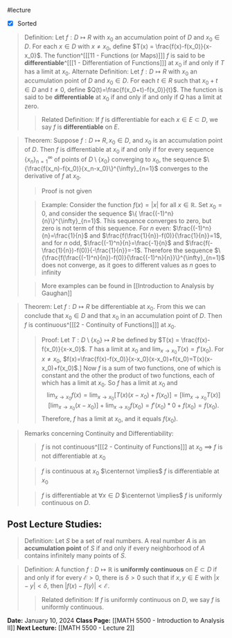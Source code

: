 #lecture 
- [x] Sorted
>Definition: Let $f: D \mapsto R$ with $x_0$ an accumulation point of $D$ and $x_0 \in D$. For each $x \in D$ with $x \neq x_0$, define $T(x)  = \frac{f(x)-f(x_0)}{x-x_0}$. The function^[[[11 - Functions (or Maps)]]] $f$ is said to be **differentiable**^[[[1 - Differentiation of Functions]]] at $x_0$ if and only if $T$ has a limit at $x_0$.
>Alternate Definition: Let $f: D \mapsto R$ with $x_0$ an accumulation point of $D$ and $x_0 \in D$. For each $t \in R$ such that $x_0 + t \in D$ and $t \neq 0$, define $Q(t)=\frac{f(x_0+t)-f(x_0)}{t}$. The function is said to be **differentiable** at $x_0$ if and only if and only if $Q$ has a limit at zero. 
>>Related Definition: If $f$ is differentiable for each $x \in E \subset D$, we say $f$ is **differentiable** on $E$.

>Theorem: Suppose $f: D \mapsto R, x_0 \in D$, and $x_0$ is an accumulation point of $D$. Then $f$ is differentiable at $x_0$ if and only if for every sequence $\{x_n\}^{\infty}_{n=1}$ of points of $D \setminus \{x_0\}$ converging to $x_0$, the sequence $\{\frac{f(x_n)-f(x_0)}{x_n-x_0}\}^{\infty}_{n=1}$ converges to the derivative of $f$ at $x_0$.
>>Proof is not given
>
>>Example: Consider the function $f(x)=|x|$ for all $x \in \mathbb{R}$. Set $x_0=0$, and consider the sequence $\{ \frac{(-1)^n}{n}\}^{\infty}_{n=1}$. This sequence converges to zero, but zero is not term of this sequence. 
>>For *n* even: $\frac{(-1)^n}{n}=\frac{1}{n}$ and $\frac{f(\frac{1}{n})-f(0)}{\frac{1}{n}}=1$, and for *n* odd, $\frac{(-1)^n}{n}=\frac{-1}{n}$ and $\frac{f(-\frac{1}{n})-f(0)}{-\frac{1}{n}}=-1$.
>>Therefore the sequence $\{\frac{f(\frac{(-1)^n}{n})-f(0)}{\frac{(-1)^n}{n}}\}^{\infty}_{n=1}$ does not converge, as it goes to different values as *n* goes to infinity
>
>>More examples can be found in [[Introduction to Analysis by Gaughan]]

>Theorem: Let $f: D \mapsto R$ be differentiable at $x_0$. From this we can conclude that $x_0 \in D$ and that $x_0$ in an accumulation point of $D$. Then $f$ is continuous^[[[2 - Continuity of Functions]]] at $x_0$.
>>Proof: Let $T: D \setminus \{x_0\} \mapsto R$ be defined by $T(x) = \frac{f(x)-f(x_0)}{x-x_0}$.
>>$T$ has a limit at $x_0$ and $\lim_{x \rightarrow x_0} T(x)=f'(x_0)$. For $x \neq x_0$, $f(x)=\frac{f(x)-f(x_0)}{x-x_0}(x-x_0)+f(x_0)=T(x)(x-x_0)+f(x_0)$.]
>>Now $f$ is a sum of two functions, one of which is constant and the other the product of two functions, each of which has a limit at $x_0$. So $f$ has a limit at $x_0$ and $$\lim_{x \rightarrow x_0} f(x)= \lim_{x \rightarrow x_0}[T(x)(x-x_0)+f(x_{0})] = [\lim_{x \rightarrow x_0}T(x)][\lim_{x \rightarrow x_0}(x-x_{0})]+\lim_{x \rightarrow x_0}f(x_0) = f'(x_{0})*0 + f(x_{0})=f(x_{0}).$$
>>Therefore, $f$ has a limit at $x_0$, and it equals $f(x_0)$. 

>Remarks concerning Continuity and Differentiability:
>>$f$ is not continuous^[[[2 - Continuity of Functions]]] at $x_{0}$ $\implies$ $f$ is not differentiable at $x_0$
>
>>$f$ is continuous at $x_0$ $\centernot \implies$ $f$ is differentiable at $x_0$
>
>>$f$ is differentiable at $\forall x \in D$ $\centernot \implies$ $f$ is uniformly continuous on $D$.

## Post Lecture Studies:
>Definition: Let $S$ be a set of real numbers. A real number $A$ is an **accumulation point** of $S$ if and only if every neighborhood of $A$ contains infinitely many points of $S$.  

>Definition: A function $f: D \mapsto \mathbb{R}$ is **uniformly continuous** on $E \subset D$ if and only if for every $\mathcal{E} > 0$, there is $\delta > 0$ such that if $x, y \in E$ with $|x - y| < \delta$, then $|f(x) - f(y)| < \mathcal{E}$.
>>Related definition: If $f$ is uniformly continuous on $D$, we say $f$ is uniformly continuous.

**Date:** January 10, 2024
**Class Page:** [[MATH 5500 - Introduction to Analysis II]]
**Next Lecture:** [[MATH 5500 - Lecture 2]]